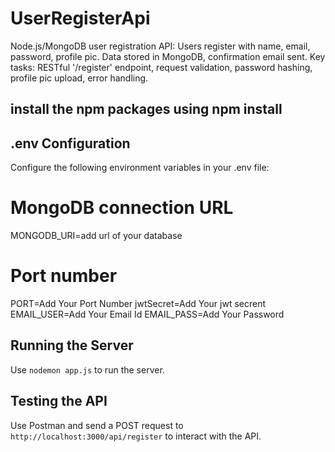 # UserRegisterApi

Node.js/MongoDB user registration API: Users register with name, email, password, profile pic.
Data stored in MongoDB, confirmation email sent. Key tasks: RESTful '/register' endpoint, 
request validation, password hashing, profile pic upload, error handling.

## install the npm packages using npm install

## .env Configuration

Configure the following environment variables in your .env file:
# MongoDB connection URL
MONGODB_URI=add url of your database
# Port number
PORT=Add Your Port Number
jwtSecret=Add Your jwt secrent
EMAIL_USER=Add Your Email Id
EMAIL_PASS=Add Your Password
## Running the Server

Use `nodemon app.js` to run the server.

## Testing the API

Use Postman and send a POST request to `http://localhost:3000/api/register` to interact with the API.
